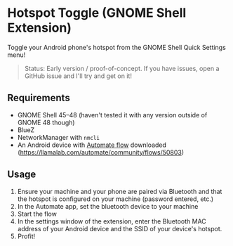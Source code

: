 # Hotspot Toggle (GNOME Shell Extension)

Toggle your Android phone's hotspot from the GNOME Shell Quick Settings menu!

> Status: Early version / proof-of-concept. If you have issues, open a GitHub issue and I'll try and get on it!

## Requirements

- GNOME Shell 45–48 (haven't tested it with any version outside of GNOME 48 though)
- BlueZ
- NetworkManager with `nmcli`
- An Android device with [Automate flow](https://llamalab.com/automate/community/flows/50803) downloaded (https://llamalab.com/automate/community/flows/50803)

## Usage

1. Ensure your machine and your phone are paired via Bluetooth and that the hotspot is configured on your machine (password entered, etc.)
2. In the Automate app, set the bluetooth device to your machine
3. Start the flow
4. In the settings window of the extension, enter the Bluetooth MAC address of your Android device and the SSID of your device's hotspot.
5. Profit!

